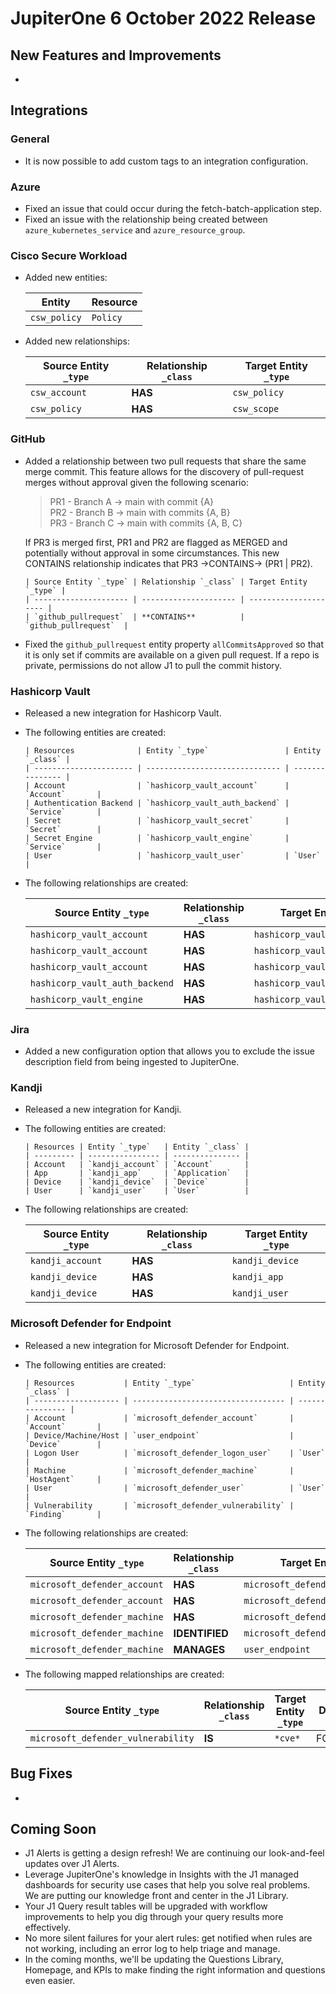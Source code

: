 # JupiterOne 6 October 2022 Release

## New Features and Improvements
-   

## Integrations
### General
  - It is now possible to add custom tags to an integration configuration.

### Azure
  - Fixed an issue that could occur during the fetch-batch-application step.
  - Fixed an issue with the relationship being created between `azure_kubernetes_service` and `azure_resource_group`.

### Cisco Secure Workload
  - Added new entities:

    | Entity       | Resource   |
    | ------------ | ---------- |
    | `csw_policy` | `Policy`   |

  - Added new relationships:

    | Source Entity `_type` | Relationship `_class` | Target Entity `_type` |
    | --------------------- | --------------------- | --------------------- |
    | `csw_account`         | **HAS**               | `csw_policy`          |
    | `csw_policy`          | **HAS**               | `csw_scope`           |

### GitHub
  - Added a relationship between two pull requests that share the same merge commit. This feature allows for the discovery of pull-request merges without approval given the following scenario:

    > PR1 - Branch A -> main with commit {A}  
    > PR2 - Branch B -> main with commits {A, B}  
    > PR3 - Branch C -> main with commits {A, B, C}

  	If PR3 is merged first, PR1 and PR2 are flagged as MERGED and potentially without approval in some 	  	  circumstances. This new CONTAINS relationship indicates that PR3 ->CONTAINS-> (PR1 | PR2).

        | Source Entity `_type` | Relationship `_class` | Target Entity `_type` |
        | --------------------- | --------------------- | --------------------- |
        | `github_pullrequest`  | **CONTAINS**          | `github_pullrequest`  |

  - Fixed the `github_pullrequest` entity property `allCommitsApproved` so that it is only set if commits are available on a given pull request. If a repo is private, permissions do not allow J1 to pull the commit history.

### Hashicorp Vault
- Released a new integration for Hashicorp Vault. 

- The following entities are created:

      | Resources              | Entity `_type`                 | Entity `_class` |
      | ---------------------- | ------------------------------ | --------------- |
      | Account                | `hashicorp_vault_account`      | `Account`       |
      | Authentication Backend | `hashicorp_vault_auth_backend` | `Service`       |
      | Secret                 | `hashicorp_vault_secret`       | `Secret`        |
      | Secret Engine          | `hashicorp_vault_engine`       | `Service`       |
      | User                   | `hashicorp_vault_user`         | `User`          |

- The following relationships are created:

    | Source Entity `_type`          | Relationship `_class` | Target Entity `_type`          |
    | ------------------------------ | --------------------- | ------------------------------ |
    | `hashicorp_vault_account`      | **HAS**               | `hashicorp_vault_auth_backend` |
    | `hashicorp_vault_account`      | **HAS**               | `hashicorp_vault_engine`       |
    | `hashicorp_vault_account`      | **HAS**               | `hashicorp_vault_user`         |
    | `hashicorp_vault_auth_backend` | **HAS**               | `hashicorp_vault_user`         |
    | `hashicorp_vault_engine`       | **HAS**               | `hashicorp_vault_secret`       |


### Jira
  - Added a new configuration option that allows you to exclude the issue description field from being ingested to JupiterOne.

### Kandji
- Released a new integration for Kandji.

- The following entities are created:

      | Resources | Entity `_type`   | Entity `_class` |
      | --------- | ---------------- | --------------- |
      | Account   | `kandji_account` | `Account`       |
      | App       | `kandji_app`     | `Application`   |
      | Device    | `kandji_device`  | `Device`        |
      | User      | `kandji_user`    | `User`          |

- The following relationships are created:

    | Source Entity `_type` | Relationship `_class` | Target Entity `_type` |
    | --------------------- | --------------------- | --------------------- |
    | `kandji_account`      | **HAS**               | `kandji_device`       |
    | `kandji_device`       | **HAS**               | `kandji_app`          |
    | `kandji_device`       | **HAS**               | `kandji_user`         |

### Microsoft Defender for Endpoint
- Released a new integration for Microsoft Defender for Endpoint.

- The following entities are created:

      | Resources           | Entity `_type`                     | Entity `_class` |
      | ------------------- | ---------------------------------- | --------------- |
      | Account             | `microsoft_defender_account`       | `Account`       |
      | Device/Machine/Host | `user_endpoint`                    | `Device`        |
      | Logon User          | `microsoft_defender_logon_user`    | `User`          |
      | Machine             | `microsoft_defender_machine`       | `HostAgent`     |
      | User                | `microsoft_defender_user`          | `User`          |
      | Vulnerability       | `microsoft_defender_vulnerability` | `Finding`       |

- The following relationships are created:

    | Source Entity `_type`        | Relationship `_class` | Target Entity `_type`              |
    | ---------------------------- | --------------------- | ---------------------------------- |
    | `microsoft_defender_account` | **HAS**               | `microsoft_defender_machine`       |
    | `microsoft_defender_account` | **HAS**               | `microsoft_defender_user`          |
    | `microsoft_defender_machine` | **HAS**               | `microsoft_defender_logon_user`    |
    | `microsoft_defender_machine` | **IDENTIFIED**        | `microsoft_defender_vulnerability` |
    | `microsoft_defender_machine` | **MANAGES**           | `user_endpoint`                    |

- The following mapped relationships are created:

    | Source Entity `_type`              | Relationship `_class` | Target Entity `_type` | Direction |
    | ---------------------------------- | --------------------- | --------------------- | --------- |
    | `microsoft_defender_vulnerability` | **IS**                | `*cve*`               | FORWARD   |


## Bug Fixes
-  

## Coming Soon
- J1 Alerts is getting a design refresh! We are continuing our look-and-feel updates over J1 Alerts. 
- Leverage JupiterOne's knowledge in Insights with the J1 managed dashboards for security use cases that help you solve real problems. We are putting our knowledge front and center in the J1 Library. 
- Your J1 Query result tables will be upgraded with workflow improvements to help you dig through your query results more effectively.
- No more silent failures for your alert rules: get notified when rules are not working, including an error log to help triage and manage. 
- In the coming months, we'll be updating the Questions Library, Homepage, and KPIs to make finding the right information and questions even easier.
